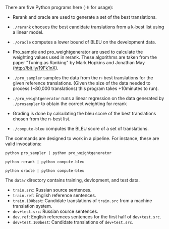There are five Python programs here (`-h` for usage):

- Rerank and oracle are used to generate a set of the best translations.
 - `./rerank` chooses the best candidate translations from a k-best list using a linear model.
 - `./oracle` computes a lower bound of BLEU on the development data.

- Pro_sample and pro_weightgenerator are used to calculate the weighting values used in rerank. These
algorithms are taken from the paper "Tuning as Ranking" by Mark Hopkins and Jonathan May (http://bit.ly/19Fk1nX).
 - `./pro_sampler` samples the data from the n-best translations for the given reference translations. (Given the size of the data needed to process (~80,000 translations) this program takes +10minutes to run).
 - `./pro_weightgenerator` runs a linear regression on the data generated by `./prosampler` to obtain the correct weighting for rerank

- Grading is done by calculating the bleu score of the best translations chosen from the n-best list.
 - `./compute-bleu` computes the BLEU score of a set of translations.

The commands are designed to work in a pipeline. For instance, these are valid invocations:

    python pro_sampler | python pro_weightgenerator

    python rerank | python compute-bleu

    python oracle | python compute-bleu

The `data/` directory contains training, devlopment, and test data.

 - `train.src`: Russian source sentences.
 - `train.ref`: English reference sentences.
 - `train.100best`: Candidate translations of `train.src` from a machine translation system.
 - `dev+test.src`: Russian source sentences.
 - `dev.ref`: English references sentences for the first half of `dev+test.src`.
 - `dev+test.100best`: Candidate translations of `dev+test.src`.


